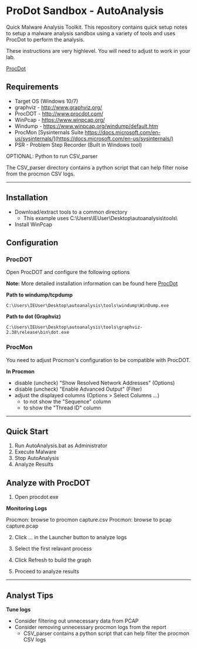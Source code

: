 # ProDot Sandbox - AutoAnalysis

Quick Malware Analysis Toolkit. This repository contains quick setup notes to setup a malware analysis sandbox using a variety of tools and uses ProcDot to perform the analysis.

These instructions are very highlevel. You will need to adjust to work in your lab.

[ProcDot](http://www.procdot.com/)

## Requirements

- Target OS (Windows 10/7)
- graphviz - http://www.graphviz.org/
- ProcDOT - http://www.procdot.com/
- WinPcap - https://www.winpcap.org/
- Windump - https://www.winpcap.org/windump/default.htm
- ProcMon [Sysinternals Suite https://docs.microsoft.com/en-us/sysinternals/](https://docs.microsoft.com/en-us/sysinternals/)
- PSR - Problem Step Recorder (Built in Windows tool)

OPTIONAL: Python to run CSV_parser 

The CSV_parser directory contains a python script that can help filter noise from the procmon CSV logs.

--------------
## Installation

- Download/extract tools to a common directory
    + This example uses C:\Users\IEUser\Desktop\autoanalysis\tools\
- Install WinPcap

## Configuration

### ProcDOT

Open ProcDOT and configure the following options

**Note:** More detailed installation information can be found here [ProcDot](http://www.procdot.com/)

__Path to windump/tcpdump__

    C:\Users\IEUser\Desktop\autoanalysis\tools\windump\WinDump.exe

__Path to dot (Graphviz)__

    C:\Users\IEUser\Desktop\autoanalysis\tools\graphviz-2.38\release\bin\dot.exe

### ProcMon

You need to adjust Procmon's configuration to be compatible with ProcDOT.

__In Procmon__

- disable (uncheck) "Show Resolved Network Addresses" (Options)
- disable (uncheck) "Enable Advanced Output" (Filter)
- adjust the displayed columns (Options > Select Columns ...)
  + to not show the "Sequence" column
  + to show the "Thread ID" column

--------------
## Quick Start

1. Run AutoAnalysis.bat as Administrator
2. Execute Malware
3. Stop AutoAnalysis
4. Analyze Results

## Analyze with ProcDOT

1. Open procdot.exe

__Monitoring Logs__

Procmon:   browse to procmon capture.csv
Procmon: browse to pcap capture.pcap

2. Click ... in the Launcher button to analyze logs

3. Select the first relavant process

4. Click Refresh to build the graph

5. Proceed to analyze results

--------------
## Analyst Tips 

__Tune logs__

- Consider filtering out unnecessary data from PCAP
- Consider removing unnecessary procmon logs from the report
    + CSV_parser contains a python script that can help filter the procmon CSV logs
